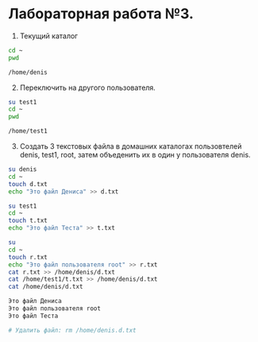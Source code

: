 # Лабораторная работа №3.

1) Текущий каталог
```bash
cd ~
pwd

/home/denis
```

2) Переключить на другого пользователя.
```bash
su test1
cd ~
pwd

/home/test1
```

3) Создать 3 текстовых файла в домашних каталогах пользовтелей denis, test1, root, затем объеденить их в один у пользователя denis.
```bash
su denis
cd ~
touch d.txt
echo "Это файл Дениса" >> d.txt

su test1
cd ~
touch t.txt
echo "Это файл Теста" >> t.txt

su
cd ~
touch r.txt
echo "Это файл пользователя root" >> r.txt
cat r.txt >> /home/denis/d.txt
cat /home/test1/t.txt >> /home/denis/d.txt
cat /home/denis/d.txt

Это файл Дениса
Это файл пользователя root
Это файл Теста

# Удалить файл: rm /home/denis.d.txt
```